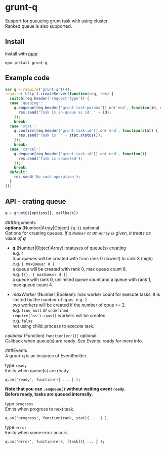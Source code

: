 # grunt-q
  
Support for queueing grunt task with using cluster.  
Ranked queue is also supported.

## Install

Install with [npm](http://npmjs.org/):

    npm install grunt-q

## Example code
```js
var q = require('grunt-q')(4);
require('http').createServer(function(req, res) {
  switch(req.header('request-type')) {
  case 'queuing':
    q.enqueue(req.header('grunt-task-params')).on('end', function(id, stat) {
      res.send('Task is in-queue as id: ' + id);
    });
    break;
  case 'stat':
    q.confirm(req.header('grunt-task-id')).on('end', function(stat) {
      res.send('Task is: ' + stat.status());
    });
    break;
  case 'cancel':
    q.dequeue(req.header('grunt-task-id')).on('end', function(){
      res.send('Task is canceled');
    });
    break;
  default:
    res.send('No such operation');
  }
});
```

## API - crating queue
```js
q = gruntQ([options][, callback])
```

###Arguments  
**options** (Number|Array|Object) `{q:1}` optional  
Options for creating queues.
_If a `Number` or an `Array` is given, it treats as value of **q**_  
- __q__ (Number|Object|Array): statuses of queue(s) creating  
    e.g. `4`  
     four queues will be created with from rank 0 (lowest) to rank 3 (high)  
    e.g. `{ maxQueue: 8 }`  
     a queue will be created with rank 0, max queue count 8.  
    e.g. `[{}, { maxQueue: 4 }]`  
     a queue with rank 0, unlimited queue count and a queue with rank 1, max queue count 4.  
  
- _maxWorker_ (Number|Boolean): max worker count for execute tasks. it is limited by the number of cpus.
    e.g. `2`  
     two workers will be created if the number of cpus >= 2.  
    e.g. `true`, `null` or `undefined`  
     `require('os').cpus()` workers will be created.  
    e.g. `false`  
     not using child_process to execute task.  
  
*callback* (Function) `function(err){}` optional  
Callback when queue(s) are ready. See Events: ready for more info.

###Events  
A grunt-q is an instance of EventEmitter.  
  
type `ready`  
  Emits when queue(s) are ready.  
  ```
  q.on('ready', function(){ ... } );
  ```
  __Note that you can `.enqueue()` without waiting event `ready`.__  
  __Before ready, tasks are queued internally.__
  
type `progress`  
  Emits when progress to next task.  
  ```
  q.on('progress', function(rank, stat){ ... } );
  ```
  
type `error`  
  Emits when some error occurs.  
  ```
  q.on('error', function(err, [task]){ ... } );
  ```
  
  
  